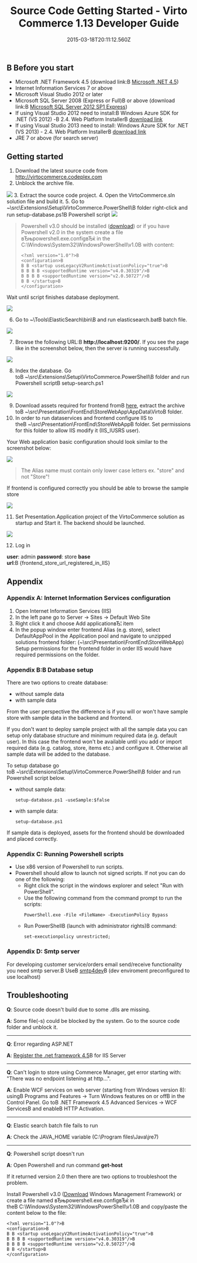 ﻿---
title: Source Code Getting Started - Virto Commerce 1.13 Developer Guide
description: Source Code Getting Started
layout: docs
date: 2015-03-18T20:11:12.560Z
priority: 3
---
## В Before you start

* Microsoft .NET Framework 4.5 (download link:В <a href="http://www.microsoft.com/en-us/download/details.aspx?id=30653" rel="nofollow">Microsoft .NET 4.5</a>)
* Internet Information Services 7 or above
* Microsoft Visual Studio 2012 or later
* Microsoft SQL Server 2008 (Express or Full)В or above (download link:В <a href="http://www.microsoft.com/en-us/download/details.aspx?id=35579" rel="nofollow">Microsoft SQL Server 2012 SP1 Express</a>)
* If using Visual Studio 2012 need to install:В Windows Azure SDK for .NET (VS 2012) -В 2.4. Web Platform InstallerВ <a href="http://go.microsoft.com/fwlink/?LinkId=323511" rel="nofollow">download link</a>
* If using Visual Studio 2013 need to install: Windows Azure SDK for .NET (VS 2013) - 2.4. Web Platform InstallerВ <a href="http://go.microsoft.com/fwlink/?LinkId=323510" rel="nofollow">download link</a>
* JRE 7 or above (for search server)

## Getting started

1. Download the latest source code from <a href="http://virtocommerce.codeplex.com" rel="nofollow">http://virtocommerce.codeplex.com</a>
2. Unblock the archive file.
  <img src="../../../assets/images/docs/image2013-9-19_11_48_33.png" />
3. Extract the source code project.
4. Open the VirtoCommerce.sln solution file and build it.
5. Go to ~\src\Extensions\Setup\VirtoCommerce.PowerShell\В folder right-click and run setup-database.ps1В Powershell script
  <img src="../../../assets/images/docs/image2013-9-19_12_0_47.png" />

> Powershell v3.0 should be installed (<a href="http://www.microsoft.com/en-us/download/details.aspx?id=34595" rel="nofollow">download</a>) or if you have Powershell v2.0 in the system create a file вЂњpowershell.exe.configвЂќ in the C:\Windows\System32\WindowsPowerShell\v1.0В with content:
> ```
> <?xml version="1.0"?>В 
> <configuration>В 
> В В <startup useLegacyV2RuntimeActivationPolicy="true">В 
> В В В В <supportedRuntime version="v4.0.30319"/>В 
> В В В В <supportedRuntime version="v2.0.50727"/>В 
> В В </startup>В 
> </configuration>
> ```

Wait until script finishes database deployment.

<img src="../../../assets/images/docs/image2013-9-19_12_39_27.png" />

6. Go to ~\Tools\ElasticSearch\bin\В and run elasticsearch.batВ batch file.

<img src="../../../assets/images/docs/image2013-9-19_12_43_46.png" />

7. Browse the following URL:В **http://localhost:9200/**. If you see the page like in the screenshot below, then the server is running successfully.

<img src="../../../assets/images/docs/image2013-9-19_12_46_14.png" />

8. Index the database. Go toВ ~\src\Extensions\Setup\VirtoCommerce.PowerShell\В folder and run Powershell scriptВ setup-search.ps1

<img src="../../../assets/images/docs/image2013-9-19_16_33_22.png" />

9. Download assets required for frontend fromВ <a href="https://virtocommerce.codeplex.com/releases/view/112289" rel="nofollow">here</a>, extract the archive toВ ~\src\Presentation\FrontEnd\StoreWebApp\AppData\VirtoВ folder.
10. In order to run dataservices and frontend configure IIS to theВ ~\src\Presentation\FrontEnd\StoreWebAppВ folder. Set permissions for this folder to allow IIS modify it (IIS_IUSRS user).

Your Web application basic configuration should look similar to the screenshot below:

<img src="../../../assets/images/docs/image2013-9-19_12_55_45.png" />

> The Alias name must contain only lower case letters ex. "store" and not "Store"!

If frontend is configured correctly you should be able to browse the sample store

<img src="../../../assets/images/docs/image2013-9-19_13_1_27.png" />

11. Set Presentation.Application project of the VirtoCommerce solution as startup and Start it. The backend should be launched.

<img src="../../../assets/images/docs/image2013-9-19_13_11_7.png" />

12. Log in

**user**: admin
**password**: store
**base url**:В {frontend_store_url_registered_in_IIS}

## Appendix

### Appendix A: Internet Information Services configuration

1. Open Internet Information Services (IIS)
2. In the left pane go to Server -> Sites -> Default Web Site
3. Right click it and choose Add applicationвЂ¦ item
4. In the popup window enter frontend Alias (e.g. store), select DefaultAppPool in the Application pool and navigate to unzipped solutions frontend folder: (~\src\Presentation\FrontEnd\StoreWebApp) Setup permissions for the frontend folder in order IIS would have required permissions on the folder.

### Appendix B:В Database setup

There are two options to create database:

* without sample data
* with sample data

From the user perspective the difference is if you will or won't have sample store with sample data in the backend and frontend.

If you don't want to deploy sample project with all the sample data you can setup only database structure and minimum required data (e.g. default user). In this case the frontend won't be available until you add or import required data (e.g. catalog, store, items etc.) and configure it. Otherwise all sample data will be added to the database.

To setup database go toВ ~\src\Extensions\Setup\VirtoCommerce.PowerShell\В folder and run Powershell script below.

* without sample data:
  ```
  setup-database.ps1 -useSample:$false
  ```
* with sample data:
  ```
  setup-database.ps1
  ```

If sample data is deployed, assets for the frontend should be downloaded and placed correctly.

### Appendix C: Running Powershell scripts

* Use x86 version of Powershell to run scripts.
* Powershell should allow to launch not signed scripts. If not you can do one of the following:
  * Right click the script in the windows explorer and select "Run with PowerShell".
  * Use the following command from the command prompt to run the scripts:
    ```
    PowerShell.exe -File <FileName> -ExecutionPolicy Bypass
    ```
  * Run PowerShellВ (launch with administrator rights)В command:
    ```
    set-executionpolicy unrestricted;
    ```

### Appendix D: Smtp server

For developing customer service/orders email send/receive functionality you need smtp server.В UseВ <a href="http://smtp4dev.codeplex.com/" rel="nofollow">smtp4dev</a>В (dev enviroment preconfigured to use localhost)

## Troubleshooting

**Q**: Source code doesn't build due to some .dlls are missing.

**A**: Some file(-s) could be blocked by the system. Go to the source code folder and unblock it.

* * *

**Q**: Error regarding ASP.NET

**A**: <a href="http://stackoverflow.com/questions/13749138/asp-net-4-5-has-not-been-registered-on-the-web-server" rel="nofollow">Register the .net framework 4.5</a>В for IIS Server

* * *

**Q**: Can't login to store using Commerce Manager, get error starting with: "There was no endpoint listening at http...".

**A**: Enable WCF services on web server (starting from Windows version 8): usingВ Programs and Features -> Turn Windows features on or offВ in the Control Panel. Go toВ .NET Framework 4.5 Advanced Services -> WCF ServicesВ and enableВ HTTP Activation.

* * *

**Q**: Elastic search batch file fails to run

**A**: Check the JAVA_HOME variable (C:\Program files\Java\jre7)

* * *

**Q**: Powershell script doesn't run

**A**: Open Powershell and run command **get-host**

If it returned version 2.0 then there are two options to troubleshoot the problem.

Install Powershell v3.0 (<a href="http://www.microsoft.com/en-us/download/details.aspx?id=34595" rel="nofollow">Download</a> Windows Management Framework) or create a file named вЂњpowershell.exe.configвЂќ in theВ C:\Windows\System32\WindowsPowerShell\v1.0В and copy/paste the content below to the file:

```
<?xml version="1.0"?>В 
<configuration>В 
В В <startup useLegacyV2RuntimeActivationPolicy="true">В 
В В В В <supportedRuntime version="v4.0.30319"/>В 
В В В В <supportedRuntime version="v2.0.50727"/>В 
В В </startup>В 
</configuration>
```
